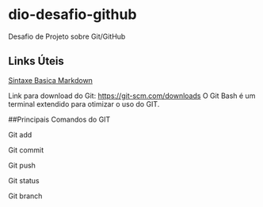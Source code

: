 # dio-desafio-github
Desafio de Projeto sobre Git/GitHub 

## Links Úteis
[Sintaxe Basica Markdown](https://www.markdownguide.org/getting-started/)


Link para download do Git: https://git-scm.com/downloads
O Git Bash é um terminal extendido para otimizar o uso do GIT.

##Principais Comandos do GIT 

Git add

Git commit

Git push

Git status

Git branch

